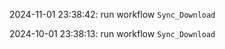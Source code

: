 2024-11-01 23:38:42: run workflow `Sync_Download` 

2024-10-01 23:38:13: run workflow `Sync_Download` 


